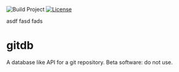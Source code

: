 ![Build Project](https://github.com/cresta/gitdb/workflows/Build%20Project/badge.svg)
[![License](https://img.shields.io/badge/License-Apache%202.0-blue.svg)](https://opensource.org/licenses/Apache-2.0)

asdf
fasd
fads

# gitdb
A database like API for a git repository.  Beta software: do not use.
